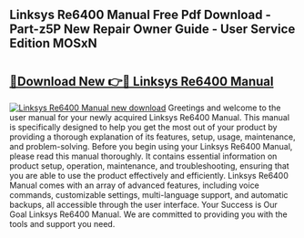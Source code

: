 ## Linksys Re6400 Manual Free Pdf Download - Part-z5P New Repair Owner Guide - User Service Edition MOSxN

# <h2><a href="http://bc3517.oget.top/?id=Linksys+Re6400+Manual">🔗Download New 👉🔴 Linksys Re6400 Manual</a></h2>

[![Linksys Re6400 Manual new download](https://i.imgur.com/5g1atiW.png)](http://bc3517.oget.top/?id=Linksys+Re6400+Manual)
Greetings and welcome to the user manual for your newly acquired Linksys Re6400 Manual. This manual is specifically designed to help you get the most out of your product by providing a thorough explanation of its features, setup, usage, maintenance, and problem-solving. Before you begin using your Linksys Re6400 Manual, please read this manual thoroughly. It contains essential information on product setup, operation, maintenance, and troubleshooting, ensuring that you are able to use the product effectively and efficiently. Linksys Re6400 Manual comes with an array of advanced features, including voice commands, customizable settings, multi-language support, and automatic backups, all accessible through the user interface. Your Success is Our Goal Linksys Re6400 Manual. We are committed to providing you with the tools and support you need.
